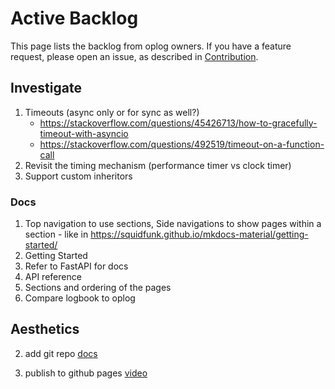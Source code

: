 # Active Backlog

This page lists the backlog from oplog owners.
If you have a feature request, please open an issue, as described in [Contribution](contribution.md).

## Investigate

1. Timeouts (async only or for sync as well?)
    - https://stackoverflow.com/questions/45426713/how-to-gracefully-timeout-with-asyncio
    - https://stackoverflow.com/questions/492519/timeout-on-a-function-call
2. Revisit the timing mechanism (performance timer vs clock timer)
3. Support custom inheritors

### Docs

1. Top navigation to use sections, Side navigations to show pages within a section - like in https://squidfunk.github.io/mkdocs-material/getting-started/
2. Getting Started
3. Refer to FastAPI for docs
4. API reference
5. Sections and ordering of the pages
6. Compare logbook to oplog

## Aesthetics

2. add git repo
[docs](https://squidfunk.github.io/mkdocs-material/setup/adding-a-git-repository/#adding-a-git-repository)

3. publish to github pages [video](https://youtu.be/Q-YA_dA8C20?t=839)

